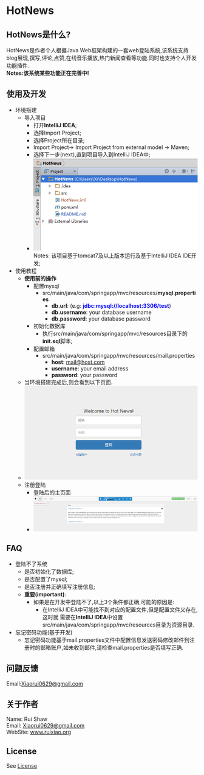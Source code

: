 # HotNews
## HotNews是什么?
HotNews是作者个人根据Java Web框架构建的一套web登陆系统,该系统支持blog展现,撰写,评论,点赞,在线音乐播放,热门新闻查看等功能.同时也支持个人开发功能插件.<br>
<b>Notes:该系统某些功能正在完善中!</b>
## 使用及开发
* 环境搭建
    * 导入项目
        * 打开<b>IntelliJ IDEA</b>;
        * 选择Import Project;
        * 选择Project所在目录;
        * Import Project-> Import Project from external model -> Maven;
        * 选择下一步(next),直到项目导入到IntelliJ IDEA中;
        * ![show](show.png)<br>
        Notes: 该项目基于tomcat7及以上版本运行及基于IntelliJ IDEA IDE开发;
* 使用教程
    * <b>使用前的操作</b>
        * 配置mysql
            - src/main/java/com/springapp/mvc/resources/<b>mysql.properties</b>
                + <b>db.url</b>: (e.g: <b style='color: blue;'>jdbc:mysql://localhost:3306/test</b>)
                + <b>db.username</b>: your database username
                + <b>db.password</b>: your database password
        * 初始化数据库
            - 执行src/main/java/com/springapp/mvc/resources目录下的<b>init.sql</b>脚本;
        * 配置邮箱
            - src/main/java/com/springapp/mvc/resources/mail.properties
                + <b>host</b>: mail@host.com
                + <b>username</b>: your email address
                + <b>password</b>: your password
    * 当环境搭建完成后,则会看到以下页面.
    * ![HotNews](HotNews.png)
    * 注册登陆
        * 登陆后的主页面
        * ![main](main.png)

## FAQ
* 登陆不了系统
    * 是否初始化了数据库;
    * 是否配置了mysql;
    * 是否注册并正确填写注册信息;
    * <b>重要(important)</b>:
        -   如果是在开发中登陆不了,以上3个条件都正确,可能的原因是:<br/>
            +   在IntelliJ IDEA中可能找不到对应的配置文件,但是配置文件又存在,这时就
            需要在<b>IntelliJ IDEA</b>中设置src/main/java/com/springapp/mvc/resources目录为资源目录.
* 忘记密码功能(基于开发)
    * 忘记密码功能基于mail.properties文件中配置信息发送密码修改邮件到注册时的邮箱账户,如未收到邮件,请检查mail.properties是否填写正确.

## 问题反馈
Email:<a href='mailto:Xiaorui0629@gmail.com'>Xiaorui0629@gmail.com</a>


## 关于作者
Name: Rui Shaw<br/>
Email: <a href='mailto:Xiaorui0629@gmail.com'>Xiaorui0629@gmail.com</a><br/>
WebSite: <a href='www.ruixiao.org'>www.ruixiao.org</a><br/>

## License
See <a href="LICENSE.txt">License</a>




